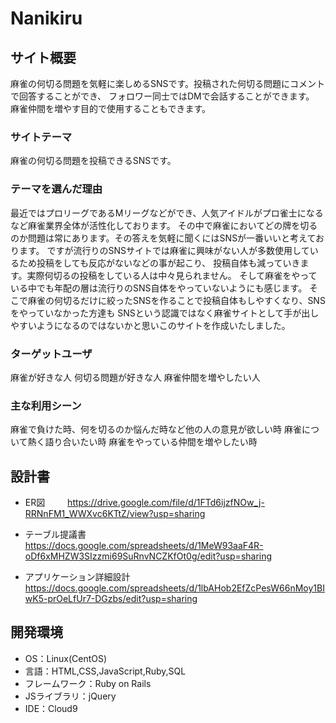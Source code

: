 # Nanikiru

## サイト概要
麻雀の何切る問題を気軽に楽しめるSNSです。投稿された何切る問題にコメントで回答することができ、
フォロワー同士ではDMで会話することができます。
麻雀仲間を増やす目的で使用することもできます。
### サイトテーマ
麻雀の何切る問題を投稿できるSNSです。

### テーマを選んだ理由
最近ではプロリーグであるMリーグなどができ、人気アイドルがプロ雀士になるなど麻雀業界全体が活性化しております。
その中で麻雀においてどの牌を切るのか問題は常にあります。その答えを気軽に聞くにはSNSが一番いいと考えております。
ですが流行りのSNSサイトでは麻雀に興味がない人が多数使用しているため投稿をしても反応がないなどの事が起こり、
投稿自体も減っていきます。実際何切るの投稿をしている人は中々見られません。
そして麻雀をやっている中でも年配の層は流行りのSNS自体をやっていないようにも感じます。
そこで麻雀の何切るだけに絞ったSNSを作ることで投稿自体もしやすくなり、SNSをやっていなかった方達も
SNSという認識ではなく麻雀サイトとして手が出しやすいようになるのではないかと思いこのサイトを作成いたしました。

### ターゲットユーザ
麻雀が好きな人
何切る問題が好きな人
麻雀仲間を増やしたい人

### 主な利用シーン
麻雀で負けた時、何を切るのか悩んだ時など他の人の意見が欲しい時
麻雀について熱く語り合いたい時
麻雀をやっている仲間を増やしたい時

## 設計書
- ER図
　　 https://drive.google.com/file/d/1FTd6ijzfNOw_j-RRNnFM1_WWXvc6KTtZ/view?usp=sharing

- テーブル提議書
　　 https://docs.google.com/spreadsheets/d/1MeW93aaF4R-oDf6xMHZW3SIzzmi69SuRnvNCZKfOt0g/edit?usp=sharing

- アプリケーション詳細設計
　　 https://docs.google.com/spreadsheets/d/1lbAHob2EfZcPesW66nMoy1BIwK5-prOeLfUr7-DGzbs/edit?usp=sharing

## 開発環境
- OS：Linux(CentOS)
- 言語：HTML,CSS,JavaScript,Ruby,SQL
- フレームワーク：Ruby on Rails
- JSライブラリ：jQuery
- IDE：Cloud9
